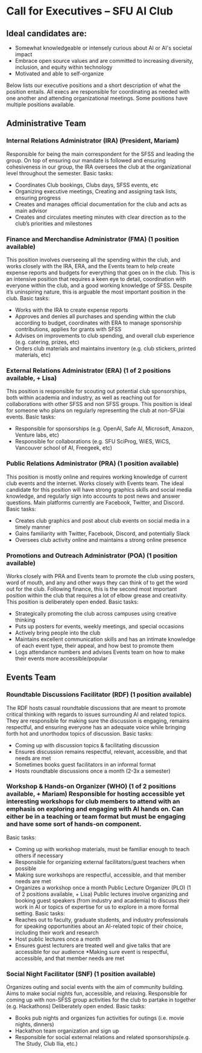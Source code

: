 # Call for Executives – SFU AI Club

## Ideal candidates are:
* Somewhat knowledgeable or intensely curious about AI or AI's societal impact
* Embrace open source values and are committed to increasing diversity, inclusion, and equity
within technology
* Motivated and able to self-organize

Below lists our executive positions and a short description of what the position entails. All execs are responsible for coordinating as needed with one another and attending organizational meetings. Some positions have multiple positions available.

## Administrative Team

### Internal Relations Administrator (IRA) (President, Mariam)
Responsible for being the main correspondent for the SFSS and leading the group. On top of ensuring our mandate is followed and ensuring cohesiveness in our group, the IRA oversees the club at the organizational level throughout the semester.
Basic tasks:
* Coordinates Club bookings, Clubs days, SFSS events, etc
* Organizing executive meetings, Creating and assigning task lists, ensuring progress
* Creates and manages official documentation for the club and acts as main advisor
* Creates and circulates meeting minutes with clear direction as to the club’s priorities and
milestones

### Finance and Merchandise Administrator (FMA) (1 position available)
This position involves overseeing all the spending within the club, and works closely with the IRA, ERA, and the Events team to help create expense reports and budgets for everything that goes on in the club. This is an intensive position that requires a keen eye to detail, coordination with everyone within the club, and a good working knowledge of SFSS. Despite it’s uninspiring nature, this is arguable the most important position in the club.
Basic tasks:
* Works with the IRA to create expense reports
* Approves and denies all purchases and spending within the club according to budget,
coordinates with ERA to manage sponsorship contributions, applies for grants with SFSS
* Advises on improvements to club spending, and overall club experience (e.g. catering, prizes, etc)
* Orders club materials and maintains inventory (e.g. club stickers, printed materials, etc)

### External Relations Administrator (ERA) (1 of 2 positions available, + Lisa)
This position is responsible for scouting out potential club sponsorships, both within academia and industry, as well as reaching out for collaborations with other SFSS and non SFSS groups. This position is ideal for someone who plans on regularly representing the club at non-SFUai events.
Basic tasks:
* Responsible for sponsorships (e.g. OpenAI, Safe AI, Microsoft, Amazon, Venture labs, etc)
* Responsible for collaborations (e.g. SFU SciProg, WiES, WiCS, Vancouver school of AI,
Freegeek, etc)

### Public Relations Administrator (PRA) (1 position available)
This position is mostly online and requires working knowledge of current club events and the internet. Works closely with Events team. The ideal candidate for this position will have strong graphics skills and social media knowledge, and regularly sign into accounts to post news and answer questions. Main platforms currently are Facebook, Twitter, and Discord.
Basic tasks:
* Creates club graphics and post about club events on social media in a timely manner
* Gains familiarity with Twitter, Facebook, Discord, and potentially Slack
* Oversees club activity online and maintains a strong online presence

### Promotions and Outreach Administrator (POA) (1 position available)
Works closely with PRA and Events team to promote the club using posters, word of mouth, and any and other ways they can think of to get the word out for the club. Following finance, this is the second most important position within the club that requires a lot of elbow grease and creativity. This position is deliberately open ended.
Basic tasks:
* Strategically promoting the club across campuses using creative thinking
* Puts up posters for events, weekly meetings, and special occasions
* Actively bring people into the club
* Maintains excellent communication skills and has an intimate knowledge of each event
type, their appeal, and how best to promote them
* Logs attendance numbers and advises Events team on how to make their events more
accessible/popular

## Events Team

### Roundtable Discussions Facilitator (RDF) (1 position available)
The RDF hosts casual roundtable discussions that are meant to promote critical thinking with regards to issues surrounding AI and related topics. They are responsible for making sure the discussion is engaging, remains respectful, and ensuring everyone has an adequate voice while bringing forth hot and unorthodox topics of discussion.
Basic tasks:
* Coming up with discussion topics & facilitating discussion
* Ensures discussion remains respectful, relevant, accessible, and that needs are met 
* Sometimes books guest facilitators in an informal format
* Hosts roundtable discussions once a month (2-3x a semester)

### Workshop & Hands-on Organizer (WHO) (1 of 2 positions available, + Mariam) Responsible for hosting accessible yet interesting workshops for club members to attend with an emphasis on exploring and engaging with AI hands on. Can either be in a teaching or team format but must be engaging and have some sort of hands-on component.
Basic tasks:
* Coming up with workshop materials, must be familiar enough to teach others if necessary
* Responsible for organizing external facilitators/guest teachers when possible
* Making sure workshops are respectful, accessible, and that member needs are met 
* Organizes a workshop once a month
Public Lecture Organizer (PLO) (1 of 2 positions available, + Lisa)
Public lectures involve organizing and booking guest speakers (from industry and academia) to discuss their work in AI or topics of expertise for us to explore in a more formal setting.
Basic tasks:
* Reaches out to faculty, graduate students, and industry professionals for speaking opportunities about an AI-related topic of their choice, including their work and research
* Host public lectures once a month
* Ensures guest lecturers are treated well and give talks that are accessible for our audience 
*Making sure event is respectful, accessible, and that member needs are met

### Social Night Facilitator (SNF) (1 position available)
Organizes outing and social events with the aim of community building. Aims to make social nights fun, accessible, and relaxing. Responsible for coming up with non-SFSS group activities for the club to partake in together (e.g. Hackathons) Deliberately open ended.
Basic tasks:
* Books pub nights and organizes fun activities for outings (i.e. movie nights, dinners) 
* Hackathon team organization and sign up
* Responsible for social external relations and related sponsorships(e.g. The Study, Club Ilia,
etc.)



